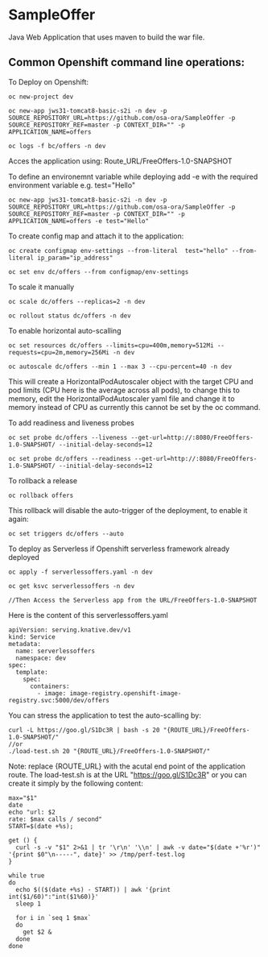 # SampleOffer
Java Web Application that uses maven to build the war file.

## Common Openshift command line operations:

To Deploy on Openshift:
```
oc new-project dev

oc new-app jws31-tomcat8-basic-s2i -n dev -p SOURCE_REPOSITORY_URL=https://github.com/osa-ora/SampleOffer -p SOURCE_REPOSITORY_REF=master -p CONTEXT_DIR="" -p APPLICATION_NAME=offers

oc logs -f bc/offers -n dev

```
Acces the application using: Route_URL/FreeOffers-1.0-SNAPSHOT

To define an environemnt variable while deploying add -e with the required environment variable e.g. test="Hello"
```
oc new-app jws31-tomcat8-basic-s2i -n dev -p SOURCE_REPOSITORY_URL=https://github.com/osa-ora/SampleOffer -p SOURCE_REPOSITORY_REF=master -p CONTEXT_DIR="" -p APPLICATION_NAME=offers -e test="Hello"
```
To create config map and attach it to the application:
```
oc create configmap env-settings --from-literal  test="hello" --from-literal ip_param="ip_address"

oc set env dc/offers --from configmap/env-settings
```

To scale it manually
```
oc scale dc/offers --replicas=2 -n dev

oc rollout status dc/offers -n dev
```

To enable horizontal auto-scalling
```
oc set resources dc/offers --limits=cpu=400m,memory=512Mi --requests=cpu=2m,memory=256Mi -n dev

oc autoscale dc/offers --min 1 --max 3 --cpu-percent=40 -n dev
```
This will create a HorizontalPodAutoscaler object with the target CPU and pod limits (CPU here is the average across all pods), to change this to memory, edit the HorizontalPodAutoscaler yaml file and change it to memory instead of CPU as currently this cannot be set by the oc command.  

To add readiness and liveness probes
```
oc set probe dc/offers --liveness --get-url=http://:8080/FreeOffers-1.0-SNAPSHOT/ --initial-delay-seconds=12

oc set probe dc/offers --readiness --get-url=http://:8080/FreeOffers-1.0-SNAPSHOT/ --initial-delay-seconds=12 
```
To rollback a release
```
oc rollback offers
```

This rollback will disable the auto-trigger of the deployment, to enable it again:
```
oc set triggers dc/offers --auto
```

To deploy as Serverless if Openshift serverless framework already deployed
```
oc apply -f serverlessoffers.yaml -n dev

oc get ksvc serverlessoffers -n dev

//Then Access the Serverless app from the URL/FreeOffers-1.0-SNAPSHOT
```

Here is the content of this serverlessoffers.yaml
```
apiVersion: serving.knative.dev/v1
kind: Service
metadata:
  name: serverlessoffers
  namespace: dev
spec:
  template:
    spec:
      containers:
        - image: image-registry.openshift-image-registry.svc:5000/dev/offers
```
You can stress the application to test the auto-scalling by:

```
curl -L https://goo.gl/S1Dc3R | bash -s 20 "{ROUTE_URL}/FreeOffers-1.0-SNAPSHOT/"
//or
./load-test.sh 20 "{ROUTE_URL}/FreeOffers-1.0-SNAPSHOT/"
```
Note: replace {ROUTE_URL} with the acutal end point of the application route. 
The load-test.sh is at the URL "https://goo.gl/S1Dc3R" or you can create it simply by the following content:
```
max="$1"
date
echo "url: $2
rate: $max calls / second"
START=$(date +%s);

get () {
  curl -s -v "$1" 2>&1 | tr '\r\n' '\\n' | awk -v date="$(date +'%r')" '{print $0"\n-----", date}' >> /tmp/perf-test.log
}

while true
do
  echo $(($(date +%s) - START)) | awk '{print int($1/60)":"int($1%60)}'
  sleep 1

  for i in `seq 1 $max`
  do
    get $2 &
  done
done
```

